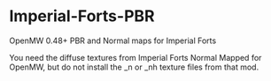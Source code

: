 # Imperial-Forts-PBR
OpenMW 0.48+  PBR and Normal maps for Imperial Forts

You need the diffuse textures from Imperial Forts Normal Mapped for OpenMW, but do not install the _n or _nh texture files from that mod.
